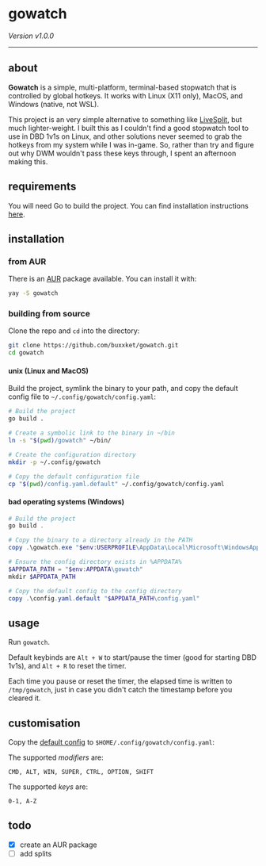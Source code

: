 # gowatch
*Version v1.0.0*

---

## about

**Gowatch** is a simple, multi-platform, terminal-based stopwatch that
is controlled by global hotkeys. It works with Linux (X11 only), MacOS, and
Windows (native, not WSL).

This project is an very simple alternative to
something like [LiveSplit](https://livesplit.org/), but much lighter-weight. I
built this as I couldn't find a good stopwatch tool to use in DBD 1v1s on Linux,
and other solutions never seemed to grab the hotkeys from my system while I was
in-game. So, rather than try and figure out why DWM wouldn't pass these keys
through, I spent an afternoon making this.

## requirements

You will need Go to build the project. You can find installation instructions
[here](https://go.dev/doc/install).

## installation

### from AUR

There is an [AUR](https://aur.archlinux.org/packages/gowatch) package available.
You can install it with:

```sh
yay -S gowatch
```

### building from source

Clone the repo and `cd` into the directory:

```sh
git clone https://github.com/buxxket/gowatch.git
cd gowatch
```

#### unix (Linux and MacOS)

Build the project, symlink the binary to your path, and copy the default config
file to `~/.config/gowatch/config.yaml`:

```sh
# Build the project
go build .

# Create a symbolic link to the binary in ~/bin
ln -s "$(pwd)/gowatch" ~/bin/

# Create the configuration directory
mkdir -p ~/.config/gowatch

# Copy the default configuration file
cp "$(pwd)/config.yaml.default" ~/.config/gowatch/config.yaml
```

#### bad operating systems (Windows)

```powershell
# Build the project
go build .

# Copy the binary to a directory already in the PATH
copy .\gowatch.exe "$env:USERPROFILE\AppData\Local\Microsoft\WindowsApps\gowatch.exe"

# Ensure the config directory exists in %APPDATA%
$APPDATA_PATH = "$env:APPDATA\gowatch"
mkdir $APPDATA_PATH

# Copy the default config to the config directory
copy .\config.yaml.default "$APPDATA_PATH\config.yaml"
```

## usage

Run `gowatch`.

Default keybinds are `Alt + W` to start/pause the timer (good for starting DBD
1v1s), and `Alt + R` to reset the timer.

Each time you pause or reset the timer, the elapsed time is written to
`/tmp/gowatch`, just in case you didn't catch the timestamp before you cleared
it.

## customisation

Copy the [default
config](https://github.com/buxxket/gowatch/blob/main/config.yaml.default) to
`$HOME/.config/gowatch/config.yaml`:

The supported *modifiers* are:
```
CMD, ALT, WIN, SUPER, CTRL, OPTION, SHIFT
```
The supported *keys* are:
```
0-1, A-Z
```

## todo
- [x] create an AUR package
- [ ] add splits
